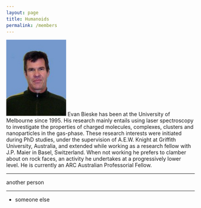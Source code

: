 ```yaml
---
layout: page
title: Humanoids
permalink: /members
---
```


<img class="portrait" src="/assets/img/bieske.jpg" width="160px" /> Evan Bieske has been at the University of Melbourne since 1995. His research mainly entails using laser spectroscopy to investigate the properties of charged molecules, complexes, clusters and nanoparticles in the gas-phase. These research interests were initiated during PhD studies, under the supervision of A.E.W. Knight at Griffith University, Australia, and extended while working as a research fellow with J.P. Maier in Basel, Switzerland. When not working he prefers to clamber about on rock faces, an activity he undertakes at a progressively lower level. He is currently an ARC Australian Professorial Fellow.

- - -

another person

- - -

* someone else
